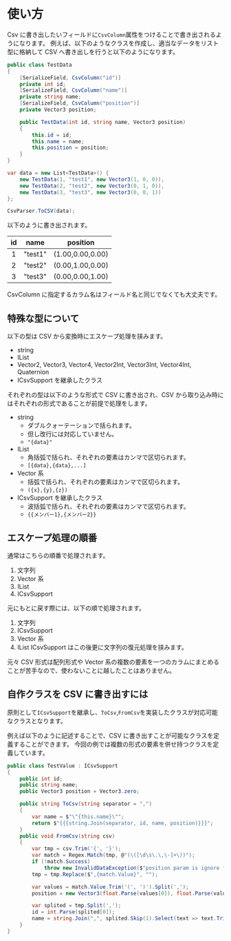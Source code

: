 # 使い方

Csv に書き出したいフィールドに`CsvColumn`属性をつけることで書き出されるようになります。
例えば、以下のようなクラスを作成し、適当なデータをリスト型に格納して CSV へ書き出しを行うと以下のようになります。

```C#
public class TestData
{
    [SerializeField, CsvColumn("id")]
    private int id;
    [SerializeField, CsvColumn("name")]
    private string name;
    [SerializeField, CsvColumn("position")]
    private Vector3 position;

    public TestData(int id, string name, Vector3 position)
    {
        this.id = id;
        this.name = name;
        this.position = position;
    }
}

var data = new List<TestData>() {
    new TestData(1, "test1", new Vector3(1, 0, 0)),
    new TestData(2, "test2", new Vector3(0, 1, 0)),
    new TestData(3, "test3", new Vector3(0, 0, 1))
};

CsvParser.ToCSV(data);
```

以下のように書き出されます。

| id  |  name   |     position     |
| :-: | :-----: | :--------------: |
|  1  | "test1" | (1.00,0.00,0.00) |
|  2  | "test2" | (0.00,1.00,0.00) |
|  3  | "test3" | (0.00,0.00,1.00) |

CsvColumn に指定するカラム名はフィールド名と同じでなくても大丈夫です。

## 特殊な型について

以下の型は CSV から変換時にエスケープ処理を挟みます。

- string
- IList
- Vector2, Vector3, Vector4, Vector2Int, Vector3Int, Vector4Int, Quaternion
- ICsvSupport を継承したクラス

それぞれの型は以下のような形式で CSV に書き出され、CSV から取り込み時にはそれぞれの形式であることが前提で処理をします。

- string
  - ダブルクォーテーションで括られます。
  - 但し改行には対応していません。
  - `"{data}"`
- IList
  - 角括弧で括られ、それぞれの要素はカンマで区切られます。
  - `[{data},{data},...]`
- Vector 系
  - 括弧で括られ、それぞれの要素はカンマで区切られます。
  - `({x},{y},{z})`
- ICsvSupport を継承したクラス
  - 波括弧で括られ、それぞれの要素はカンマで区切られます。
  - `{{メンバー1},{メンバー2}}`

## エスケープ処理の順番

通常はこちらの順番で処理されます。

1. 文字列
2. Vector 系
3. IList
4. ICsvSupport

元にもとに戻す際には、以下の順で処理されます。

1. 文字列
2. ICsvSupport
3. Vector 系
4. IList
   ICsvSupport はこの後更に文字列の復元処理を挟みます。

元々 CSV 形式は配列形式や Vector 系の複数の要素を一つのカラムにまとめることが苦手なので、使わないことに越したことはありません。

## 自作クラスを CSV に書き出すには

原則として`ICsvSupport`を継承し、`ToCsv`,`FromCsv`を実装したクラスが対応可能なクラスとなります。

例えば以下のように記述することで、CSV に書き出すことが可能なクラスを定義することができます。
今回の例では複数の形式の要素を併せ持つクラスを定義しています。

```C#
public class TestValue : ICsvSupport
{
    public int id;
    public string name;
    public Vector3 position = Vector3.zero;

    public string ToCsv(string separator = ",")
    {
        var name = $"\"{this.name}\"";
        return $"{{{string.Join(separator, id, name, position)}}}";
    }
    public void FromCsv(string csv)
    {
        var tmp = csv.Trim('{', '}');
        var match = Regex.Match(tmp, @"(\([\d\s\.\,\-]+\))");
        if (!match.Success)
            throw new InvalidDataException($"position param is ignore format. {csv}");
        tmp = tmp.Replace($",{match.Value}", "");

        var values = match.Value.Trim('(', ')').Split(',');
        position = new Vector3(float.Parse(values[0]), float.Parse(values[1]), float.Parse(values[2]));

        var splited = tmp.Split(',');
        id = int.Parse(splited[0]);
        name = string.Join(",", splited.Skip(1).Select(text => text.Trim('"')));
    }
}
```
